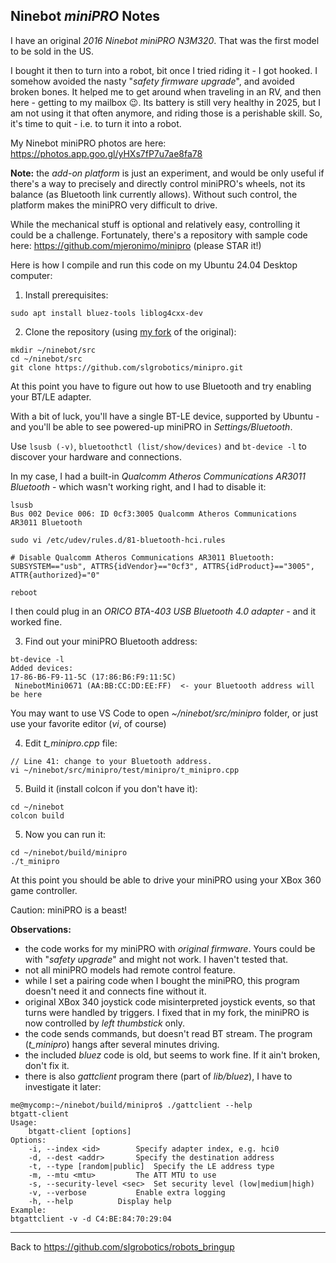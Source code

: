 ## Ninebot _miniPRO_ Notes

I have an original _2016 Ninebot miniPRO N3M320_. That was the first model to be sold in the US.

I bought it then to turn into a robot, bit once I tried riding it - I got hooked. 
I somehow avoided the nasty "_safety firmware upgrade_", and avoided broken bones.
It helped me to get around when traveling in an RV, and then here - getting to my mailbox 😉.
Its battery is still very healthy in 2025, but I am not using it that often anymore, and riding those is a perishable skill.
So, it's time to quit - i.e. to turn it into a robot.

My Ninebot miniPRO photos are here: https://photos.app.goo.gl/yHXs7fP7u7ae8fa78

**Note:** the _add-on platform_ is just an experiment, and would be only useful if there's a way to
precisely and directly control miniPRO's wheels, not its balance (as Bluetooth link currently allows).
Without such control, the platform makes the miniPRO very difficult to drive.

While the mechanical stuff is optional and relatively easy, controlling it could be a challenge.
Fortunately, there's a repository with sample code here: https://github.com/mjeronimo/minipro (please STAR it!)

Here is how I compile and run this code on my Ubuntu 24.04 Desktop computer:

1. Install prerequisites:
```
sudo apt install bluez-tools liblog4cxx-dev
```
2. Clone the repository (using [my fork](https://github.com/slgrobotics/minipro) of the original):
```
mkdir ~/ninebot/src
cd ~/ninebot/src
git clone https://github.com/slgrobotics/minipro.git
```
At this point you have to figure out how to use Bluetooth and try enabling your BT/LE adapter.

With a bit of luck, you'll have a single BT-LE device, supported by Ubuntu - and you'll be able to see powered-up miniPRO in *Settings/Bluetooth*.

Use ```lsusb (-v)```, ```bluetoothctl (list/show/devices)``` and ```bt-device -l``` to discover your hardware and connections.

In my case, I had a built-in *Qualcomm Atheros Communications AR3011 Bluetooth* - which wasn't working right, and I had to disable it:
```
lsusb
Bus 002 Device 006: ID 0cf3:3005 Qualcomm Atheros Communications AR3011 Bluetooth

sudo vi /etc/udev/rules.d/81-bluetooth-hci.rules

# Disable Qualcomm Atheros Communications AR3011 Bluetooth:
SUBSYSTEM=="usb", ATTRS{idVendor}=="0cf3", ATTRS{idProduct}=="3005", ATTR{authorized}="0"

reboot
```
I then could plug in an *ORICO BTA-403 USB Bluetooth 4.0 adapter* - and it worked fine.  

3. Find out your miniPRO Bluetooth address:
```
bt-device -l
Added devices:
17-86-B6-F9-11-5C (17:86:B6:F9:11:5C)
 NinebotMini0671 (AA:BB:CC:DD:EE:FF)  <- your Bluetooth address will be here
```
You may want to use VS Code to open *~/ninebot/src/minipro* folder, or just use your favorite editor (_vi_, of course)

4. Edit *t_minipro.cpp* file:
```
// Line 41: change to your Bluetooth address.
vi ~/ninebot/src/minipro/test/minipro/t_minipro.cpp
```
5. Build it (install colcon if you don't have it):
```
cd ~/ninebot
colcon build
```
5. Now you can run it:
```
cd ~/ninebot/build/minipro
./t_minipro
```
At this point you should be able to drive your miniPRO using your XBox 360 game controller.

Caution: miniPRO is a beast!

**Observations:**
- the code works for my miniPRO with _original firmware_. Yours could be with "_safety upgrade_" and might not work. I haven't tested that.
- not all miniPRO models had remote control feature.
- while I set a pairing code when I bought the miniPRO, this program doesn't need it and connects fine without it.
- original XBox 340 joystick code misinterpreted joystick events, so that turns were handled by triggers. I fixed that in my fork, the miniPRO is now controlled by _left thumbstick_ only.
- the code sends commands, but doesn't read BT stream. The program (*t_minipro*) hangs after several minutes driving.
- the included _bluez_ code is old, but seems to work fine. If it ain't broken, don't fix it.
- there is also _gattclient_ program there (part of _lib/bluez_), I have to investigate it later:
```
me@mycomp:~/ninebot/build/minipro$ ./gattclient --help
btgatt-client
Usage:
	btgatt-client [options]
Options:
	-i, --index <id>		Specify adapter index, e.g. hci0
	-d, --dest <addr>		Specify the destination address
	-t, --type [random|public] 	Specify the LE address type
	-m, --mtu <mtu> 		The ATT MTU to use
	-s, --security-level <sec> 	Set security level (low|medium|high)
	-v, --verbose			Enable extra logging
	-h, --help			Display help
Example:
btgattclient -v -d C4:BE:84:70:29:04
```
----------------

Back to https://github.com/slgrobotics/robots_bringup

